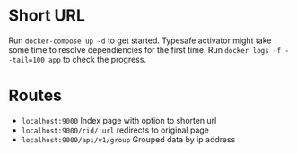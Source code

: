 # Short URL

Run ```docker-compose up -d``` to get started.
Typesafe activator might take some time to resolve dependiencies for the first time.
Run ```docker logs -f --tail=100 app``` to check the progress.

# Routes

  - ```localhost:9000``` Index page with option to shorten url
  - ```localhost:9000/rid/:url``` redirects to original page
  - ```localhost:9000/api/v1/group``` Grouped data by ip address

